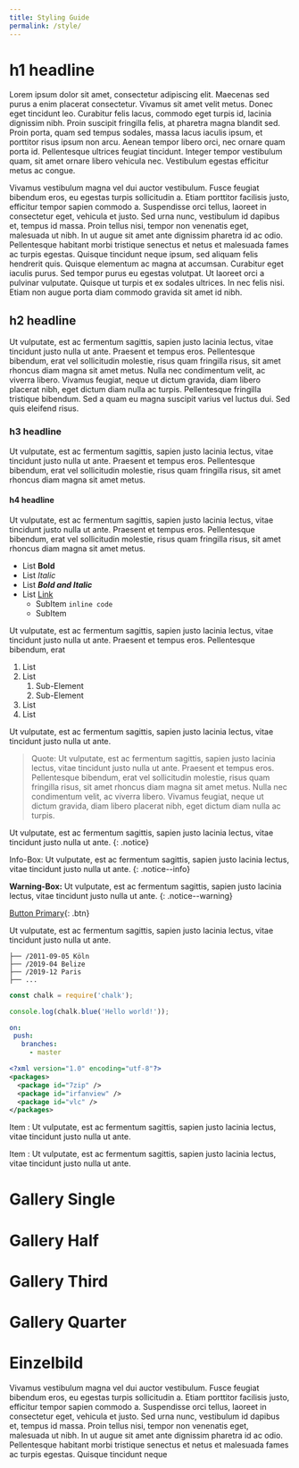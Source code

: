 ```yaml
---
title: Styling Guide
permalink: /style/
---
```


# h1 headline

Lorem ipsum dolor sit amet, consectetur adipiscing elit. Maecenas sed purus a enim placerat consectetur.
Vivamus sit amet velit metus. Donec eget tincidunt leo. Curabitur felis lacus, commodo eget turpis id, lacinia dignissim nibh.
Proin suscipit fringilla felis, at pharetra magna blandit sed. Proin porta, quam sed tempus sodales, massa lacus iaculis ipsum,
et porttitor risus ipsum non arcu. Aenean tempor libero orci, nec ornare quam porta id. Pellentesque ultrices feugiat tincidunt.
Integer tempor vestibulum quam, sit amet ornare libero vehicula nec. Vestibulum egestas efficitur metus ac congue.

Vivamus vestibulum magna vel dui auctor vestibulum. Fusce feugiat bibendum eros, eu egestas turpis sollicitudin a.
Etiam porttitor facilisis justo, efficitur tempor sapien commodo a. Suspendisse orci tellus, laoreet in consectetur eget,
vehicula et justo. Sed urna nunc, vestibulum id dapibus et, tempus id massa. Proin tellus nisi, tempor non venenatis eget, malesuada ut nibh.
In ut augue sit amet ante dignissim pharetra id ac odio. Pellentesque habitant morbi tristique senectus et netus et malesuada fames ac turpis egestas.
Quisque tincidunt neque ipsum, sed aliquam felis hendrerit quis. Quisque elementum ac magna at accumsan. Curabitur eget iaculis purus.
Sed tempor purus eu egestas volutpat. Ut laoreet orci a pulvinar vulputate. Quisque ut turpis et ex sodales ultrices. In nec felis nisi.
Etiam non augue porta diam commodo gravida sit amet id nibh.

## h2 headline

Ut vulputate, est ac fermentum sagittis, sapien justo lacinia lectus, vitae tincidunt justo nulla ut ante. Praesent et tempus eros.
Pellentesque bibendum, erat vel sollicitudin molestie, risus quam fringilla risus, sit amet rhoncus diam magna sit amet metus.
Nulla nec condimentum velit, ac viverra libero. Vivamus feugiat, neque ut dictum gravida, diam libero placerat nibh, eget dictum diam nulla ac turpis.
Pellentesque fringilla tristique bibendum. Sed a quam eu magna suscipit varius vel luctus dui. Sed quis eleifend risus.

### h3 headline

Ut vulputate, est ac fermentum sagittis, sapien justo lacinia lectus, vitae tincidunt justo nulla ut ante. Praesent et tempus eros.
Pellentesque bibendum, erat vel sollicitudin molestie, risus quam fringilla risus, sit amet rhoncus diam magna sit amet metus.

#### h4 headline

Ut vulputate, est ac fermentum sagittis, sapien justo lacinia lectus, vitae tincidunt justo nulla ut ante. Praesent et tempus eros.
Pellentesque bibendum, erat vel sollicitudin molestie, risus quam fringilla risus, sit amet rhoncus diam magna sit amet metus.

- List **Bold**
- List *Italic*
- List ***Bold and Italic***
- List [Link](#)
    - SubItem `inline code`
    - SubItem

Ut vulputate, est ac fermentum sagittis, sapien justo lacinia lectus, vitae tincidunt justo nulla ut ante. Praesent et tempus eros.
Pellentesque bibendum, erat

1. List
1. List
    1. Sub-Element
    1. Sub-Element
1. List
1. List

Ut vulputate, est ac fermentum sagittis, sapien justo lacinia lectus, vitae tincidunt justo nulla ut ante.

> Quote: Ut vulputate, est ac fermentum sagittis, sapien justo lacinia lectus, vitae tincidunt justo nulla ut ante. Praesent et tempus eros.
Pellentesque bibendum, erat vel sollicitudin molestie, risus quam fringilla risus, sit amet rhoncus diam magna sit amet metus.
Nulla nec condimentum velit, ac viverra libero. Vivamus feugiat, neque ut dictum gravida, diam libero placerat nibh, eget dictum diam nulla ac turpis.

Ut vulputate, est ac fermentum sagittis, sapien justo lacinia lectus, vitae tincidunt justo nulla ut ante.
{: .notice}

Info-Box: Ut vulputate, est ac fermentum sagittis, sapien justo lacinia lectus, vitae tincidunt justo nulla ut ante.
{: .notice--info}

**Warning-Box:** Ut vulputate, est ac fermentum sagittis, sapien justo lacinia lectus, vitae tincidunt justo nulla ut ante.
{: .notice--warning}

[Button Primary](#){: .btn}

Ut vulputate, est ac fermentum sagittis, sapien justo lacinia lectus, vitae tincidunt justo nulla ut ante.

```
├── /2011-09-05 Köln
├── /2019-04 Belize
├── /2019-12 Paris
├── ...
``` 

```js
const chalk = require('chalk');

console.log(chalk.blue('Hello world!'));
```

```yaml
on:
 push:
   branches:
     - master
```

```xml
<?xml version="1.0" encoding="utf-8"?>
<packages>
  <package id="7zip" />
  <package id="irfanview" />
  <package id="vlc" />
</packages>
```

Item
: Ut vulputate, est ac fermentum sagittis, sapien justo lacinia lectus, vitae tincidunt justo nulla ut ante.

Item
: Ut vulputate, est ac fermentum sagittis, sapien justo lacinia lectus, vitae tincidunt justo nulla ut ante.

# Gallery Single



# Gallery Half


# Gallery Third



# Gallery Quarter



# Einzelbild



Vivamus vestibulum magna vel dui auctor vestibulum. Fusce feugiat bibendum eros, eu egestas turpis sollicitudin a.
Etiam porttitor facilisis justo, efficitur tempor sapien commodo a. Suspendisse orci tellus, laoreet in consectetur eget,
vehicula et justo. Sed urna nunc, vestibulum id dapibus et, tempus id massa. Proin tellus nisi, tempor non venenatis eget, malesuada ut nibh.
In ut augue sit amet ante dignissim pharetra id ac odio. Pellentesque habitant morbi tristique senectus et netus et malesuada fames ac turpis egestas.
Quisque tincidunt neque 